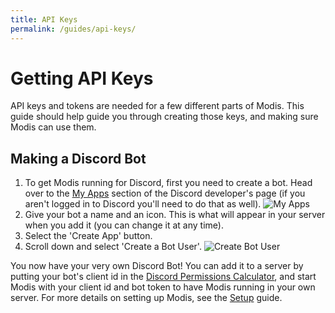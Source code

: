 ```yaml
---
title: API Keys
permalink: /guides/api-keys/
---
```

# Getting API Keys

API keys and tokens are needed for a few different parts of Modis. This guide should help guide you through creating those keys, and making sure Modis can use them.

## Making a Discord Bot

1. To get Modis running for Discord, first you need to create a bot. Head over to the [My Apps](https://discordapp.com/developers/applications/me) section of the Discord developer's page (if you aren't logged in to Discord you'll need to do that as well). ![My Apps](https://github.com/Infraxion/modis/raw/gh-pages/doc/guides/img/myapps.png?raw=true "My Apps")
1. Give your bot a name and an icon. This is what will appear in your server when you add it (you can change it at any time).
1. Select the 'Create App' button.
1. Scroll down and select 'Create a Bot User'. ![Create Bot User](https://github.com/Infraxion/modis/raw/gh-pages/doc/guides/img/createbotuser.png?raw=true "Create Bot User")

You now have your very own Discord Bot! You can add it to a server by putting your bot's client id in the [Discord Permissions Calculator](https://discordapi.com/permissions.html), and start Modis with your client id and bot token to have Modis running in your own server. For more details on setting up Modis, see the [Setup](./setup.md) guide.
